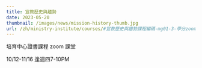 ```yaml
---
title: 宣教歷史與趨勢
date: 2023-05-20
thumbnail: /images/news/mission-history-thumb.jpg
url: /zh/ministry-institute/courses/#宣教歷史與趨勢課程編碼-mg01-3-學分zoom-授課
---
```


培育中心證書課程 zoom 課堂

10/12-11/16  逢週四7-10PM